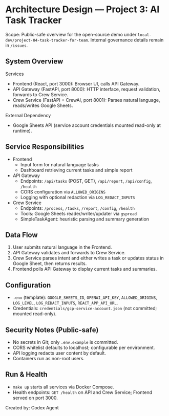 # Architecture Design — Project 3: AI Task Tracker

Scope: Public-safe overview for the open-source demo under `local-dev/project-04-task-tracker-for-team`. Internal governance details remain in `/issues`.

## System Overview

Services
- Frontend (React, port 3000): Browser UI, calls API Gateway.
- API Gateway (FastAPI, port 8000): HTTP interface, request validation, forwards to Crew Service.
- Crew Service (FastAPI + CrewAI, port 8001): Parses natural language, reads/writes Google Sheets.

External Dependency
- Google Sheets API (service account credentials mounted read-only at runtime).

## Service Responsibilities
- Frontend
  - Input form for natural language tasks
  - Dashboard retrieving current tasks and simple report
- API Gateway
  - Endpoints: `/api/tasks` (POST, GET), `/api/report`, `/api/config`, `/health`
  - CORS configuration via `ALLOWED_ORIGINS`
  - Logging with optional redaction via `LOG_REDACT_INPUTS`
- Crew Service
  - Endpoints: `/process`, `/tasks`, `/report`, `/config`, `/health`
  - Tools: Google Sheets reader/writer/updater via `gspread`
  - SimpleTaskAgent: heuristic parsing and summary generation

## Data Flow
1) User submits natural language in the Frontend.
2) API Gateway validates and forwards to Crew Service.
3) Crew Service parses intent and either writes a task or updates status in Google Sheet, then returns results.
4) Frontend polls API Gateway to display current tasks and summaries.

## Configuration
- `.env` (template): `GOOGLE_SHEETS_ID`, `OPENAI_API_KEY`, `ALLOWED_ORIGINS`, `LOG_LEVEL`, `LOG_REDACT_INPUTS`, `REACT_APP_API_URL`.
- Credentials: `credentials/gcp-service-account.json` (not committed; mounted read-only).

## Security Notes (Public-safe)
- No secrets in Git; only `.env.example` is committed.
- CORS whitelist defaults to localhost; configurable per environment.
- API logging redacts user content by default.
- Containers run as non-root users.

## Run & Health
- `make up` starts all services via Docker Compose.
- Health endpoints: `GET /health` on API and Crew Service; Frontend served on port 3000.

Created by: Codex Agent

